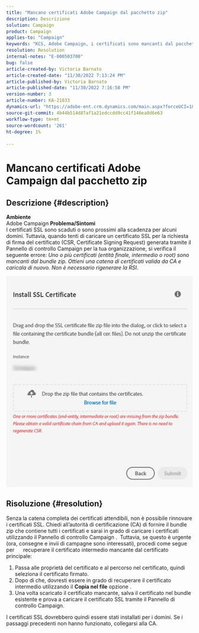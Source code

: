 ```yaml
---
title: "Mancano certificati Adobe Campaign dal pacchetto zip"
description: Descrizione
solution: Campaign
product: Campaign
applies-to: "Campaign"
keywords: "KCS, Adobe Campaign, i certificati sono mancanti dal pacchetto zip, ssl, dominio, pannello di controllo"
resolution: Resolution
internal-notes: "E-000503700"
bug: false
article-created-by: Victoria Barnato
article-created-date: "11/30/2022 7:13:24 PM"
article-published-by: Victoria Barnato
article-published-date: "11/30/2022 7:16:58 PM"
version-number: 3
article-number: KA-21033
dynamics-url: "https://adobe-ent.crm.dynamics.com/main.aspx?forceUCI=1&pagetype=entityrecord&etn=knowledgearticle&id=5b5a340b-e370-ed11-9561-6045bd006a22"
source-git-commit: 4b44b514d87af1a21edccdd9cc41f146ea8d6e63
workflow-type: tm+mt
source-wordcount: '261'
ht-degree: 1%

---
```


# Mancano certificati Adobe Campaign dal pacchetto zip

## Descrizione {#description}

<b>Ambiente</b>
 <br>
Adobe Campaign
<b>Problema/Sintomi</b>
 <br>
I certificati SSL sono scaduti o sono prossimi alla scadenza per alcuni domini. Tuttavia, quando tenti di caricare un certificato SSL per la richiesta di firma del certificato (CSR, Certificate Signing Request) generata tramite il Pannello di controllo Campaign per la tua organizzazione, si verifica il seguente errore: *Uno o più certificati (entità finale, intermedio o root) sono mancanti dal bundle zip. Ottieni una catena di certificati valida da CA e caricala di nuovo. Non è necessario rigenerare la RSI*.


![](assets/___5e5a340b-e370-ed11-9561-6045bd006a22___.png)


## Risoluzione {#resolution}


Senza la catena completa dei certificati attendibili, non è possibile rinnovare i certificati SSL. Chiedi all’autorità di certificazione (CA) di fornire il bundle zip che contiene tutti i certificati e sarai in grado di caricare i certificati utilizzando il Pannello di controllo Campaign .  Tuttavia, se questo è urgente (ora, consegne e invii di campagne sono interessati), procedi come segue per &#x200B; &#x200B; &#x200B; &#x200B; &#x200B; recuperare il certificato intermedio mancante dal certificato principale:

1. Passa alle proprietà del certificato e al percorso nel certificato, quindi seleziona il certificato firmato.
2. Dopo di che, dovresti essere in grado di recuperare il certificato intermedio utilizzando il <b>Copia nel file</b> opzione .
3. Una volta scaricato il certificato mancante, salva il certificato nel bundle esistente e prova a caricare il certificato SSL tramite il Pannello di controllo Campaign.


I certificati SSL dovrebbero quindi essere stati installati per i domini. Se i passaggi precedenti non hanno funzionato, collegarsi alla CA.
